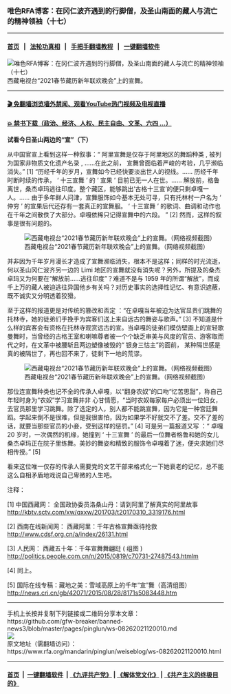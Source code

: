### 唯色RFA博客：在冈仁波齐遇到的行脚僧，及圣山南面的藏人与流亡的精神领袖（十七）
------------------------

#### [首页](https://github.com/gfw-breaker/banned-news3/blob/master/README.md) &nbsp;&nbsp;|&nbsp;&nbsp; [法轮功真相](https://github.com/begood0513/basic/blob/master/README.md)  &nbsp;&nbsp;|&nbsp;&nbsp; [手把手翻墙教程](https://github.com/gfw-breaker/guides/wiki)  &nbsp;&nbsp;|&nbsp;&nbsp; [一键翻墙软件](https://github.com/gfw-breaker/nogfw/blob/master/README.md)  



<div id="headerimg">
 <img alt="唯色RFA博客：在冈仁波齐遇到的行脚僧，及圣山南面的藏人与流亡的精神领袖（十七）" src="https://www.rfa.org/mandarin/pinglun/weiseblog/ws-08262021120010.html/@@images/c30db95a-8137-4bd3-88b1-5086d014d5fe.jpeg" title="唯色RFA博客：在冈仁波齐遇到的行脚僧，及圣山南面的藏人与流亡的精神领袖（十七）"/>
 <span class="lead_image_caption">
  西藏电视台“2021春节藏历新年联欢晚会”上的宣舞。
 </span>
 <!-- zoomattribute -->
</div>

<hr/>


#### [ 🎬  免翻墙浏览墙外禁闻、观看YouTube热门视频及电视直播](http://78.141.236.197/)

#### [ 💥  禁书下载（政治、经济、人权、民主自由、文革、六四 ...）](http://78.141.236.197:10000/bbooks/)

<div id="storytext">
 <p>
  <strong>
   试看今日圣山两边的“宣”（下）
  </strong>
 </p>
 <p>
  从中国官宣上看到这样一种叙事：“
  <span>
   阿里宣舞是仅存于阿里地区的舞蹈种类
  </span>
  <span>
   ,
  </span>
  <span>
   被列为国家非物质文化遗产名录
  </span>
  <span>
   ,
   <span>
    ……在此之前，
   </span>
  </span>
  <span>
   宣舞曾面临着严峻的考验，几乎濒临消失。”
  </span>
  <span>
   [1]
   <span>
    “历经千年的岁月，宣舞如今已经快要淡出世人的视线。……
   </span>
  </span>
  <span>
   历经千年时断时续的传承，
  </span>
  <span>
   ‘
  </span>
  <span>
   十三宣舞
  </span>
  <span>
   ’
  </span>
  <span>
   的
  </span>
  <span>
   ‘
  </span>
  <span>
   宣果
  </span>
  <span>
   ’
  </span>
  <span>
   目前已无一人在世。……
  </span>
  <span>
   解放前，格鲁离世，桑杰卓玛逃往印度。整个藏区，能够跳出‘古格十三宣’的便只剩卓嘎一人。……
  </span>
  <span>
   由于多年鲜人问津，宣舞服饰如今基本无处可寻，只有托林村一户名为
  </span>
  <span>
   ‘
  </span>
  <span>
   仲穷
  </span>
  <span>
   ’
  </span>
  <span>
   的宣果后代还存有一套真正的宣舞服。
  </span>
  <span>
   ‘
  </span>
  <span>
   十三宣舞
  </span>
  <span>
   ’
  </span>
  <span>
   的歌词、曲调和动作也在千年之间散佚了大部分。卓嘎依稀只记得宣舞中的六段。
  </span>
  <span>
   ”
  </span>
  <span>
   [2]
   <span>
    然而，这样的叙事是很有问题的。
   </span>
  </span>
 </p>
 <p>
  <span>
   <span>
   </span>
  </span>
 </p>
 <p>
  <span>
   <span>
    <figure class="image-richtext image-inline captioned" style="width:1763px;">
     <img alt="西藏电视台“2021春节藏历新年联欢晚会”上的宣舞。（网络视频截图）" src="https://www.rfa.org/mandarin/pinglun/weiseblog/ws-08262021120010.html/9-17-002.jpg/@@images/9416bf5b-e61a-47d1-806b-4c7b691c8f21.jpeg" title="9-17-002.jpg"/>
     <figcaption class="image-caption">
      西藏电视台“2021春节藏历新年联欢晚会”上的宣舞。（网络视频截图）
     </figcaption>
     <small>
     </small>
    </figure>
   </span>
  </span>
 </p>
 <p>
  <span>
   并非因为千年岁月漫长才造成了宣舞濒临消失，根本不是这样；同样的时光流逝，何以圣山冈仁波齐另一边的
  </span>
  <span>
   Limi
   <span>
    地区的宣舞就没有消失呢？另外，所提及的桑杰卓玛又为何要在“解放前……逃往印度”？难道不是与
   </span>
   1959
   <span>
    年的所谓“解放”，而成千上万的藏人被迫逃往异国他乡有关吗？对历史事实的选择性记忆、有意识遮蔽，既不诚实又分明透着狡猾。
   </span>
  </span>
 </p>
 <p>
  <span>
   至于这样的报道更是对传统的篡改和否定
  </span>
  <span>
   ：“在卓嘎当年被迫为达官显贵们跳舞的托林寺，她的徒弟们手挽手为宾客们送上来自远古的舞姿与歌声。”
  </span>
  <span>
   [3]
   <span>
    不知道是什么样的宾客会有资格在托林寺观赏远古的宣。当卓嘎的徒弟们模仿壁画上的宣轻歌曼舞时，当曾经的古格王室和喇嘛尊者被一个个缺乏审美与风度的官员、游客取而代之时，在文革中被腰斩且两边塑像被毁的“
   </span>
  </span>
  <span>
   银身三怙主”的面前，
  </span>
  <span>
   某种隔世感是真的被隔世了，再也回不来了，徒剩下一地的荒谬。
  </span>
 </p>
 <p>
  <span>
  </span>
 </p>
 <p>
  <span>
   <figure class="image-richtext image-inline captioned" style="width:1782px;">
    <img alt="西藏电视台“2021春节藏历新年联欢晚会”上的宣舞。（网络视频截图）" src="https://www.rfa.org/mandarin/pinglun/weiseblog/ws-08262021120010.html/9-17-003.jpg/@@images/1efe72e1-f333-4f07-aa35-26fbb3328ea9.jpeg" title="9-17-003.jpg"/>
    <figcaption class="image-caption">
     西藏电视台“2021春节藏历新年联欢晚会”上的宣舞。（网络视频截图）
    </figcaption>
    <small>
    </small>
   </figure>
  </span>
 </p>
 <p>
  <span>
   那位连宣舞种类也记不全的传承人卓嘎，以“翻身农奴”的口吻“忆苦思甜”，称自己年轻时身为“农奴”学习宣舞并非
  </span>
  <span>
   心甘情愿，“当时农奴每家每户必须出一位妇女，去官员那里学习跳舞。除了选定的人，别人都不能跳宣舞，因为它是一种宫廷舞蹈。学起来倒不是很难，但是我很害怕，因为如果学不好就交不了差。交不了差的话，就要当那些官员的小妾，受到这样的惩罚。”
  </span>
  <span>
   [4]
   <span>
    可是另一篇报道又写
   </span>
  </span>
  <span>
   ：“
  </span>
  <span>
   卓嘎
  </span>
  <span>
   20
  </span>
  <span>
   岁时，一次偶然的机缘，她撞到
  </span>
  <span>
   ‘
  </span>
  <span>
   十三宣舞
  </span>
  <span>
   ’
  </span>
  <span>
   的最后一位舞者格鲁和她的女儿桑杰卓玛正在院子里练舞。美妙的舞姿和精致的服饰令卓嘎着了迷，便央求她们尽相传授。”
  </span>
  <span>
   [5]
  </span>
 </p>
 <p>
  <span>
   看来这位唯一仅存的传承人需要党的文艺干部来格式化一下她衰老的记忆，总不能这么自相矛盾地戏说自己卑微的人生吧。
  </span>
 </p>
 <p>
  <span>
  </span>
 </p>
 <p>
  <span>
   注释：
  </span>
 </p>
 <p>
  <span>
   [1]
   <span>
    中国西藏网：
   </span>
  </span>
  <span>
   全国政协委员洛桑山丹：请到阿里了解真实的阿里故事
  </span>
  <span>
   <a href="http://kbtv.sctv.com/xw/qxxw/201703/t20170310_3319176.html">
    http://kbtv.sctv.com/xw/qxxw/201703/t20170310_3319176.html
   </a>
  </span>
 </p>
 <p>
  <span>
   [2]
   <span>
    西南在线新闻网：
   </span>
  </span>
  <span>
   西藏阿里：千年古格宣舞亟待抢救
  </span>
  <span>
   <a href="http://www.cdsf.org.cn/a/index/26131.html">
    http://www.cdsf.org.cn/a/index/26131.html
   </a>
  </span>
 </p>
 <p>
  <span>
   [3]
   <span>
    人民网：
   </span>
  </span>
  <span>
   西藏五十年：千年宣舞舞翩跹
  </span>
  <span>
   (
   <span>
    组图
   </span>
   )
   <a href="http://politics.people.com.cn/n/2015/0819/c70731-27487543.htmlm">
    http://politics.people.com.cn/n/2015/0819/c70731-27487543.htmlm
   </a>
  </span>
 </p>
 <p>
  <span>
   [4]
   <span>
    同上。
   </span>
  </span>
 </p>
 <p>
  <span>
   [5]
   <span>
    国际在线专稿：藏地之美：雪域高原上的千年“宣”舞（高清组图）
   </span>
   <a href="http://news.cri.cn/gb/42071/2015/08/28/8171s5083448.htm">
    http://news.cri.cn/gb/42071/2015/08/28/8171s5083448.htm
   </a>
  </span>
 </p>
 <p>
 </p>
</div>

<hr/>
手机上长按并复制下列链接或二维码分享本文章：<br/>
https://github.com/gfw-breaker/banned-news3/blob/master/pages/pinglun/ws-08262021120010.md <br/>
<a href='https://github.com/gfw-breaker/banned-news3/blob/master/pages/pinglun/ws-08262021120010.md'><img src='https://github.com/gfw-breaker/banned-news3/blob/master/pages/pinglun/ws-08262021120010.md.png'/></a> <br/>
原文地址（需翻墙访问）：https://www.rfa.org/mandarin/pinglun/weiseblog/ws-08262021120010.html


------------------------
#### [首页](https://github.com/gfw-breaker/banned-news3/blob/master/README.md) &nbsp;|&nbsp; [一键翻墙软件](https://github.com/gfw-breaker/nogfw/blob/master/README.md) &nbsp;| [《九评共产党》](https://github.com/gfw-breaker/9ping.md/blob/master/README.md#九评之一评共产党是什么) | [《解体党文化》](https://github.com/gfw-breaker/jtdwh.md/blob/master/README.md) | [《共产主义的终极目的》](https://github.com/gfw-breaker/gczydzjmd.md/blob/master/README.md)


<img src='http://gfw-breaker.win/banned-news3/pages/pinglun/ws-08262021120010.md' width='0px' height='0px'/>